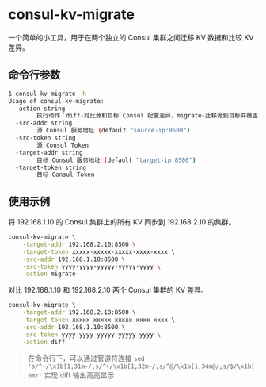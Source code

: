 # consul-kv-migrate

一个简单的小工具，用于在两个独立的 Consul 集群之间迁移 KV 数据和比较 KV 差异。

## 命令行参数

```bash
$ consul-kv-migrate -h
Usage of consul-kv-migrate:
  -action string
    	执行动作：diff-对比源和目标 Consul 配置差异，migrate-迁移源到目标并覆盖目标, 目标服务器的多余的 Key 不会被删除 (default "diff")
  -src-addr string
    	源 Consul 服务地址 (default "source-ip:8500")
  -src-token string
    	源 Consul Token
  -target-addr string
    	目标 Consul 服务地址 (default "target-ip:8500")
  -target-token string
    	目标 Consul Token
```

## 使用示例

将 192.168.1.10 的 Consul 集群上的所有 KV 同步到 192.168.2.10 的集群。

```bash
consul-kv-migrate \
    -target-addr 192.168.2.10:8500 \
    -target-token xxxxx-xxxxx-xxxxx-xxxx-xxxx \
    -src-addr 192.168.1.10:8500 \
    -src-token yyyy-yyyy-yyyyy-yyyyy-yyyy \
    -action migrate
```

对比 192.168.1.10 和 192.168.2.10 两个 Consul 集群的 KV 差异。

```bash
consul-kv-migrate \
    -target-addr 192.168.2.10:8500 \
    -target-token xxxxx-xxxxx-xxxxx-xxxx-xxxx \
    -src-addr 192.168.1.10:8500 \
    -src-token yyyy-yyyy-yyyyy-yyyyy-yyyy \
    -action diff
```

> 在命令行下，可以通过管道符连接 `sed 's/^-/\x1b[1;31m-/;s/^+/\x1b[1;32m+/;s/^@/\x1b[1;34m@/;s/$/\x1b[0m/'` 实现 diff 输出高亮显示

